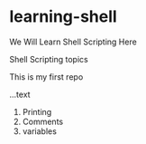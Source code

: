 # learning-shell

We Will Learn Shell Scripting Here

Shell Scripting topics

This is my first repo

...text
1. Printing
2. Comments
3. variables